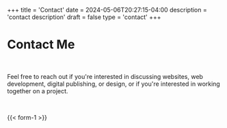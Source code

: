+++
title = 'Contact'
date = 2024-05-06T20:27:15-04:00
description = 'contact description'
draft = false
type = 'contact'
+++
<h1 class='txt-center'>Contact Me</h1> 

<br>

Feel free to reach out if you're interested in discussing websites, web development, digital publishing, or design, or if you're interested in working together on a project.

<br>

{{< form-1 >}}
<br>

